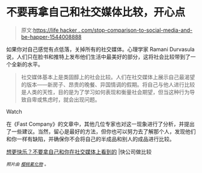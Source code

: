 # 不要再拿自己和社交媒体比较，开心点

> 原文:[https://life hacker . com/stop-comparison-to-social-media-and-be-happer-1544008888](https://lifehacker.com/stop-comparing-yourself-to-social-media-and-be-happier-1544008888)

如果你对自己感觉有点低落，关掉所有的社交媒体。心理学家 Ramani Durvasula 说，人们只在脸书和推特上发布他们生活中最美好的部分，这将社会比较带到了一个全新的水平。

> 社交媒体基本上是类固醇上的社会比较。人们在社交媒体上展示自己最渴望的版本——新房子、昂贵的晚餐、异国情调的假期。将自己与他人进行比较是人类的天性，目的是为了学习如何表现和衡量社会期望，但当这种行为导致自卑或焦虑时，就会出现问题。

Watch

在《Fast Company》的文章中，其他几位专家也对这一现象进行了分析，并提出了一些建议。当然，留心是最好的方法，但你也可以努力去了解那个人，发现他们和你一样有缺陷，并确保你不会将自己的半成品和别人的成品进行比较。

[想更快乐？不要拿自己和你在社交媒体上看到的](http://www.fastcompany.com/3027380/want-to-be-happier-stop-comparing-yourself-to-what-you-see-on-social-media) |快公司做比较

*<small>照片由</small>* [*<small>樱桃氰化物</small>*](http://www.flickr.com/photos/35169090@N02/4150075342) <small>。</small>